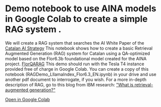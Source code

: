 # Demo notebook to use AINA models in Google Colab to create a simple RAG system . 
We will create a RAG system that searches the AI White Paper of the [Catalan AI Strategy](https://politiquesdigitals.gencat.cat/ca/economia/catalonia-ai)
This notebook shows how to create a basic Retrieval Augmented Generation (RAG) system for Catalan using a QA-optimized model based on the Flor6.3b foundational model created for the AINA project. [FlorQARAG](https://huggingface.co/projecte-aina/FlorQARAG) 
This demo should run with the Tesla T4 instance provided free of charge in Google Colab. You can create a copy of this notebook (RAGDemo_LllamaIndex_Flor6.3_EN.ipynb) in your drive and use another pdf document to interrogate, if you wish.
For a more in-depth description of RAG, go to this blog from IBM research: ["What is retrieval-augmented generation?"](https://research.ibm.com/blog/retrieval-augmented-generation-RAG)

[Open in Google Colab](https://colab.research.google.com/github/projecte-aina/rag_notebook/blob/main/RAGDemo_LlamaIndex_Flor6.3_EN.ipynb)

